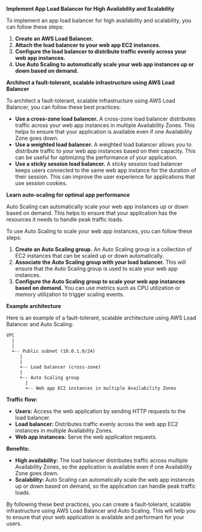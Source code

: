 **Implement App Load Balancer for High Availability and Scalability**

To implement an app load balancer for high availability and scalability, you can follow these steps:

1. **Create an AWS Load Balancer.**
2. **Attach the load balancer to your web app EC2 instances.**
3. **Configure the load balancer to distribute traffic evenly across your web app instances.**
4. **Use Auto Scaling to automatically scale your web app instances up or down based on demand.**

**Architect a fault-tolerant, scalable infrastructure using AWS Load Balancer**

To architect a fault-tolerant, scalable infrastructure using AWS Load Balancer, you can follow these best practices:

* **Use a cross-zone load balancer.** A cross-zone load balancer distributes traffic across your web app instances in multiple Availability Zones. This helps to ensure that your application is available even if one Availability Zone goes down.
* **Use a weighted load balancer.** A weighted load balancer allows you to distribute traffic to your web app instances based on their capacity. This can be useful for optimizing the performance of your application.
* **Use a sticky session load balancer.** A sticky session load balancer keeps users connected to the same web app instance for the duration of their session. This can improve the user experience for applications that use session cookies.

**Learn auto-scaling for optimal app performance**

Auto Scaling can automatically scale your web app instances up or down based on demand. This helps to ensure that your application has the resources it needs to handle peak traffic loads.

To use Auto Scaling to scale your web app instances, you can follow these steps:

1. **Create an Auto Scaling group.** An Auto Scaling group is a collection of EC2 instances that can be scaled up or down automatically.
2. **Associate the Auto Scaling group with your load balancer.** This will ensure that the Auto Scaling group is used to scale your web app instances.
3. **Configure the Auto Scaling group to scale your web app instances based on demand.** You can use metrics such as CPU utilization or memory utilization to trigger scaling events.

**Example architecture**

Here is an example of a fault-tolerant, scalable architecture using AWS Load Balancer and Auto Scaling:

```
VPC
  |
  |
  +-- Public subnet (10.0.1.0/24)
     |
     |
     +-- Load balancer (cross-zone)
     |
     +-- Auto Scaling group
       |
       +-- Web app EC2 instances in multiple Availability Zones

```

**Traffic flow:**

* **Users:** Access the web application by sending HTTP requests to the load balancer.
* **Load balancer:** Distributes traffic evenly across the web app EC2 instances in multiple Availability Zones.
* **Web app instances:** Serve the web application requests.

**Benefits:**

* **High availability:** The load balancer distributes traffic across multiple Availability Zones, so the application is available even if one Availability Zone goes down.
* **Scalability:** Auto Scaling can automatically scale the web app instances up or down based on demand, so the application can handle peak traffic loads.

By following these best practices, you can create a fault-tolerant, scalable infrastructure using AWS Load Balancer and Auto Scaling. This will help you to ensure that your web application is available and performant for your users.
